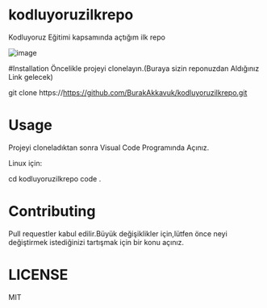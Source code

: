 # kodluyoruzilkrepo
Kodluyoruz Eğitimi kapsamında açtığım ilk repo

![image](https://user-images.githubusercontent.com/101452223/164268088-24d02260-5c74-48aa-bdac-33b011850269.png)

#Installation
Öncelikle projeyi clonelayın.(Buraya sizin reponuzdan Aldığınız Link gelecek)
  
  git clone https://https://github.com/BurakAkkavuk/kodluyoruzilkrepo.git

# Usage
Projeyi cloneladıktan sonra Visual Code Programında Açınız.

Linux için:
  
  cd kodluyoruzilkrepo
  code .
  
# Contributing
Pull requestler kabul edilir.Büyük değişiklikler için,lütfen önce neyi değiştirmek istediğinizi tartışmak için bir konu açınız.

# LICENSE
MIT


